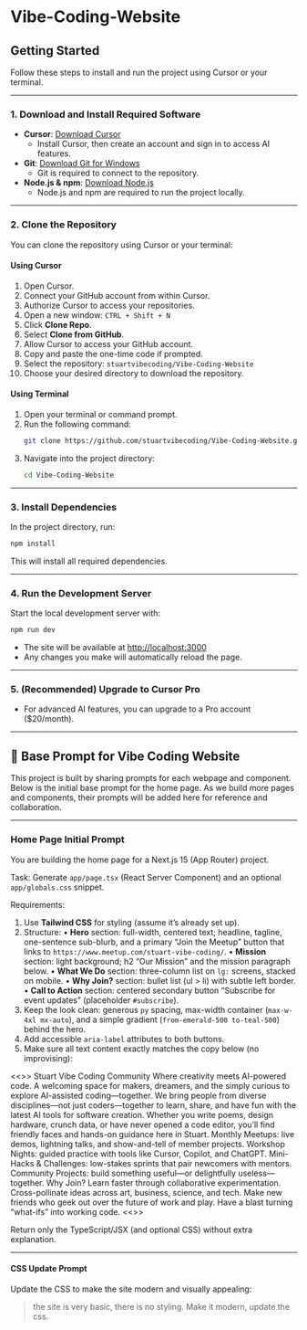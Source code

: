 # Vibe-Coding-Website

## Getting Started

Follow these steps to install and run the project using Cursor or your terminal.

---

### 1. Download and Install Required Software

- **Cursor**: [Download Cursor](https://cursor.com/en)
  - Install Cursor, then create an account and sign in to access AI features.
- **Git**: [Download Git for Windows](https://git-scm.com/downloads/win)
  - Git is required to connect to the repository.
- **Node.js & npm**: [Download Node.js](https://nodejs.org/)
  - Node.js and npm are required to run the project locally.

---

### 2. Clone the Repository

You can clone the repository using Cursor or your terminal:

#### Using Cursor
1. Open Cursor.
2. Connect your GitHub account from within Cursor.
3. Authorize Cursor to access your repositories.
4. Open a new window: `CTRL + Shift + N`
5. Click **Clone Repo**.
6. Select **Clone from GitHub**.
7. Allow Cursor to access your GitHub account.
8. Copy and paste the one-time code if prompted.
9. Select the repository: `stuartvibecoding/Vibe-Coding-Website`
10. Choose your desired directory to download the repository.

#### Using Terminal
1. Open your terminal or command prompt.
2. Run the following command:
   ```sh
   git clone https://github.com/stuartvibecoding/Vibe-Coding-Website.git
   ```
3. Navigate into the project directory:
   ```sh
   cd Vibe-Coding-Website
   ```

---

### 3. Install Dependencies

In the project directory, run:
```sh
npm install
```
This will install all required dependencies.

---

### 4. Run the Development Server

Start the local development server with:
```sh
npm run dev
```

- The site will be available at [http://localhost:3000](http://localhost:3000)
- Any changes you make will automatically reload the page.

---

### 5. (Recommended) Upgrade to Cursor Pro

- For advanced AI features, you can upgrade to a Pro account ($20/month).

---

## 📝 Base Prompt for Vibe Coding Website

This project is built by sharing prompts for each webpage and component. Below is the initial base prompt for the home page. As we build more pages and components, their prompts will be added here for reference and collaboration.

---

### Home Page Initial Prompt

You are building the home page for a Next.js 15 (App Router) project.

Task: Generate `app/page.tsx` (React Server Component) and an optional `app/globals.css` snippet.

Requirements:
1. Use **Tailwind CSS** for styling (assume it’s already set up).
2. Structure:
• **Hero** section: full-width, centered text; headline, tagline, one-sentence sub-blurb, and a primary “Join the Meetup” button that links to `https://www.meetup.com/stuart-vibe-coding/`.
• **Mission** section: light background; h2 “Our Mission” and the mission paragraph below.
• **What We Do** section: three-column list on `lg:` screens, stacked on mobile.
• **Why Join?** section: bullet list (ul > li) with subtle left border.
• **Call to Action** section: centered secondary button “Subscribe for event updates” (placeholder `#subscribe`).
3. Keep the look clean: generous `py` spacing, max-width container (`max-w-4xl mx-auto`), and a simple gradient (`from-emerald-500 to-teal-500`) behind the hero.
4. Add accessible `aria-label` attributes to both buttons.
5. Make sure all text content exactly matches the copy below (no improvising):

<<<COPY START>>>
Stuart Vibe Coding Community
Where creativity meets AI-powered code.
A welcoming space for makers, dreamers, and the simply curious to explore AI-assisted coding—together.
We bring people from diverse disciplines—not just coders—together to learn, share, and have fun with the latest AI tools for software creation. Whether you write poems, design hardware, crunch data, or have never opened a code editor, you’ll find friendly faces and hands-on guidance here in Stuart.
Monthly Meetups: live demos, lightning talks, and show-and-tell of member projects.
Workshop Nights: guided practice with tools like Cursor, Copilot, and ChatGPT.
Mini-Hacks & Challenges: low-stakes sprints that pair newcomers with mentors.
Community Projects: build something useful—or delightfully useless—together.
Why Join?
Learn faster through collaborative experimentation.
Cross-pollinate ideas across art, business, science, and tech.
Make new friends who geek out over the future of work and play.
Have a blast turning “what-ifs” into working code.
<<<COPY END>>>

Return only the TypeScript/JSX (and optional CSS) without extra explanation.

---

#### CSS Update Prompt

Update the CSS to make the site modern and visually appealing:

> the site is very basic, there is no styling. Make it modern, update the css.
